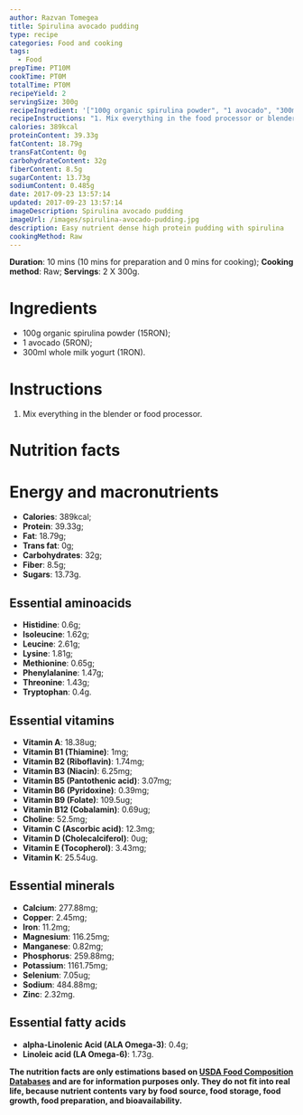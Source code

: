 ```yaml
---
author: Razvan Tomegea
title: Spirulina avocado pudding
type: recipe
categories: Food and cooking
tags:
  - Food
prepTime: PT10M
cookTime: PT0M
totalTime: PT0M
recipeYield: 2
servingSize: 300g
recipeIngredient: '["100g organic spirulina powder", "1 avocado", "300ml whole milk yogurt"]'
recipeInstructions: "1. Mix everything in the food processor or blender."
calories: 389kcal
proteinContent: 39.33g
fatContent: 18.79g
transFatContent: 0g
carbohydrateContent: 32g
fiberContent: 8.5g
sugarContent: 13.73g
sodiumContent: 0.485g
date: 2017-09-23 13:57:14
updated: 2017-09-23 13:57:14
imageDescription: Spirulina avocado pudding
imageUrl: /images/spirulina-avocado-pudding.jpg
description: Easy nutrient dense high protein pudding with spirulina
cookingMethod: Raw
---
```

**Duration**: 10 mins (10 mins for preparation and 0 mins for cooking);
**Cooking method**: Raw;
**Servings**: 2 X 300g.

# Ingredients
- 100g organic spirulina powder (15RON);
- 1 avocado (5RON);
- 300ml whole milk yogurt (1RON).
<!-- more -->

# Instructions
1. Mix everything in the blender or food processor.

# Nutrition facts
# Energy and macronutrients
- **Calories**: 389kcal;
- **Protein**: 39.33g;
- **Fat**: 18.79g;
- **Trans fat**: 0g;
- **Carbohydrates**: 32g;
- **Fiber**: 8.5g;
- **Sugars**: 13.73g.

## Essential aminoacids
- **Histidine**: 0.6g;
- **Isoleucine**: 1.62g;
- **Leucine**: 2.61g;
- **Lysine**: 1.81g;
- **Methionine**: 0.65g;
- **Phenylalanine**: 1.47g;
- **Threonine**: 1.43g;
- **Tryptophan**: 0.4g.

## Essential vitamins
- **Vitamin A**: 18.38ug;
- **Vitamin B1 (Thiamine)**: 1mg;
- **Vitamin B2 (Riboflavin)**: 1.74mg;
- **Vitamin B3 (Niacin)**: 6.25mg;
- **Vitamin B5 (Pantothenic acid)**: 3.07mg;
- **Vitamin B6 (Pyridoxine)**: 0.39mg;
- **Vitamin B9 (Folate)**: 109.5ug;
- **Vitamin B12 (Cobalamin)**: 0.69ug;
- **Choline**: 52.5mg;
- **Vitamin C (Ascorbic acid)**: 12.3mg;
- **Vitamin D (Cholecalciferol)**: 0ug;
- **Vitamin E (Tocopherol)**: 3.43mg;
- **Vitamin K**: 25.54ug.

## Essential minerals
- **Calcium**: 277.88mg;
- **Copper**: 2.45mg;
- **Iron**: 11.2mg;
- **Magnesium**: 116.25mg;
- **Manganese**: 0.82mg;
- **Phosphorus**: 259.88mg;
- **Potassium**: 1161.75mg;
- **Selenium**: 7.05ug;
- **Sodium**: 484.88mg;
- **Zinc**: 2.32mg.

## Essential fatty acids
- **alpha-Linolenic Acid (ALA Omega-3)**: 0.4g;
- **Linoleic acid (LA Omega-6)**: 1.73g.

**The nutrition facts are only estimations based on [USDA Food Composition Databases](https://ndb.nal.usda.gov/ndb/search/list) and are for information purposes only. They do not fit into real life, because nutrient contents vary by food source, food storage, food growth, food preparation, and bioavailability.**
